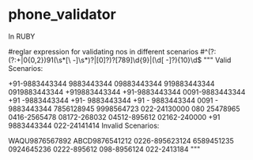 # phone_validator
In RUBY

#reglar expression for validating nos in different scenarios
#^(?:(?:\+|0{0,2})91(\s*[\ -]\s*)?|[0]?)?[789]\d{9}|(\d[ -]?){10}\d$
"""
Valid Scenarios:

+91-9883443344
9883443344
09883443344
919883443344
0919883443344
+919883443344
+91-9883443344
0091-9883443344
+91 -9883443344
+91- 9883443344
+91 - 9883443344
0091 - 9883443344
7856128945
9998564723
022-24130000
080 25478965
0416-2565478
08172-268032
04512-895612
02162-240000
+91 9883443344
022-24141414
Invalid Scenarios:

WAQU9876567892
ABCD9876541212
0226-895623124
6589451235
0924645236
0222-895612
098-8956124
022-2413184
"""
